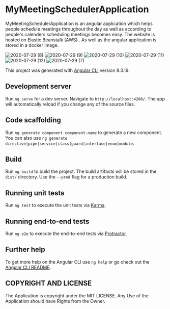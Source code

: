 # MyMeetingSchedulerApplication

MyMeetingSchedulerApplication is an angular application which helps people schedule meetings throughout the day as well as according to people's calenders scheduling meetings becomes easy. 
The website is hosted on Elastic Beanstalk (AWS) . 
As well as the angular application is stored in a docker image.


![2020-07-29 (8)](https://user-images.githubusercontent.com/48589838/88796203-ea1d4680-d1be-11ea-809c-358dc4227684.png)
![2020-07-29 (9)](https://user-images.githubusercontent.com/48589838/88796206-ebe70a00-d1be-11ea-90dd-f8fb9bdb119e.png)
![2020-07-29 (10)](https://user-images.githubusercontent.com/48589838/88796208-ec7fa080-d1be-11ea-9235-7d568d2a0a4b.png)
![2020-07-29 (11)](https://user-images.githubusercontent.com/48589838/88796209-ed183700-d1be-11ea-8019-63e8c11fef17.png)
![2020-07-29 (12)](https://user-images.githubusercontent.com/48589838/88796210-ed183700-d1be-11ea-83b2-4ea76945bbe8.png)
![2020-07-29 (7)](https://user-images.githubusercontent.com/48589838/88796212-edb0cd80-d1be-11ea-96aa-df8f7ea7cda9.png)


This project was generated with [Angular CLI](https://github.com/angular/angular-cli) version 8.3.19.

## Development server

Run `ng serve` for a dev server. Navigate to `http://localhost:4200/`. The app will automatically reload if you change any of the source files.

## Code scaffolding

Run `ng generate component component-name` to generate a new component. You can also use `ng generate directive|pipe|service|class|guard|interface|enum|module`.

## Build

Run `ng build` to build the project. The build artifacts will be stored in the `dist/` directory. Use the `--prod` flag for a production build.

## Running unit tests

Run `ng test` to execute the unit tests via [Karma](https://karma-runner.github.io).

## Running end-to-end tests

Run `ng e2e` to execute the end-to-end tests via [Protractor](http://www.protractortest.org/).

## Further help

To get more help on the Angular CLI use `ng help` or go check out the [Angular CLI README](https://github.com/angular/angular-cli/blob/master/README.md).

## COPYRIGHT AND LICENSE
The Application is copyright under the MIT LICENSE. Any Use of the Application should have Rights from the Owner.
